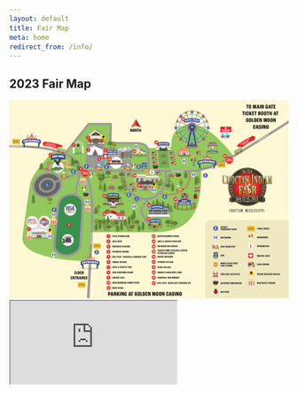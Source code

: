 ```yaml
---
layout: default
title: Fair Map
meta: home
redirect_from: /info/
---
```

<section class="diamond-bg7">
    <div class="container">
      <h1 class="display-1 shadow-text lh-1">2023 Fair Map</h1>
      <a href="../assets/pdf/2023 Fairgrounds Map.pdf" target="_blank">
          <img src="../assets/img/fairgrounds-map2023.webp" class="img-fluid pt-5" alt="Events">
      </a>
      <div class="ratio ratio-16x9 mt-5">
          <iframe src="https://www.google.com/maps/d/embed?mid=1e6Nvl9pSDrBdsh-9WWbGf3-QLdrcyGsm&ehbc=2E312F"></iframe>
      </div>
    </div>
</section>
